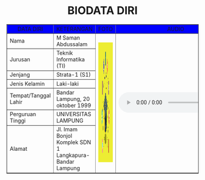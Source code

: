 <html>

<body>
    <h1 align="center">BIODATA DIRI</h1>
    <table width="745" border="1" cellspacing="0" cellpadding="5" align="center">
        <tr align="center" bgcolor="blue">
            <td width="174">DATA DIRI</td>
            <td width="353">KETERANGAN</td>
            <td width="232">FOTO</td>
            <td width="132">AUDIO</td>
            <td width="232">VIDEO</td>
        </tr>
        <tr>
            <td>Nama</td>
            <td>M Saman Abdussalam</td>
            <td rowspan="10" align="center"><img src="saman.jpg" width="210" height="315"></td>
            <td rowspan="10" align="center"><audio src="cal.mp3" width="210" height="315" controls></td>
            <td rowspan="10" align="center"><video src="vidio 17.mp4" width="210" height="315"controls></td>
        </tr>
        <tr>
            <td>Jurusan</td>
            <td>Teknik Informatika (TI)</td>
        </tr>
        <td>Jenjang</td>
        <td>Strata-1 (S1)</td>
        </tr>
        <tr>
            <td>Jenis Kelamin</td>
            <td>Laki-laki</td>
        </tr>
        <tr>
            <td>Tempat/Tanggal Lahir</td>
            <td>Bandar Lampung, 20 oktober 1999</td>
        </tr>
        <tr>
            <td>Perguruan Tinggi</td>
            <td>UNIVERSITAS LAMPUNG</td>
        </tr>
        <tr>
            <td>Alamat</td>
            <td>Jl. Imam Bonjol Komplek SDN 1 Langkapura-Bandar Lampung</td>
        </tr>
    </table>
</body>

</html>
